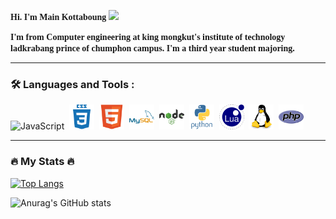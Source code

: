 <strong style="font-family: 'Your Desired Font';"> Hi. I'm Main Kottaboung
 <img src="https://media.giphy.com/media/hvRJCLFzcasrR4ia7z/giphy.gif" width="30px"/>
 </strong>

  <strong style="font-family: 'Your Desired Font';">  I'm from Computer engineering at king mongkut's institute of technology ladkrabang prince of chumphon campus. I'm a third year student majoring.</strong>
 


---

### :hammer_and_wrench: Languages and Tools :
<div>
  <img src="https://github.com/devicons/devicon/blob/master/icons/javascript-original.svg" title="JavaScript" alt="JavaScript" width="40" height="40"/>&nbsp;
  <img src="https://github.com/devicons/devicon/blob/master/icons/css3/css3-plain-wordmark.svg"  title="CSS3" alt="CSS" width="40" height="40"/>&nbsp;
  <img src="https://github.com/devicons/devicon/blob/master/icons/html5/html5-original.svg" title="HTML5" alt="HTML" width="40" height="40"/>&nbsp;
  <img src="https://github.com/devicons/devicon/blob/master/icons/mysql/mysql-original-wordmark.svg" title="MySQL"  alt="MySQL" width="40" height="40"/>&nbsp;
  <img src="https://github.com/devicons/devicon/blob/master/icons/nodejs/nodejs-original-wordmark.svg" title="NodeJS" alt="NodeJS" width="40" height="40"/>&nbsp;
  <img src="https://github.com/devicons/devicon/blob/master/icons/python/python-original-wordmark.svg" title="Python" alt="Python" width="40" height="40"/>&nbsp;
  <img src="https://github.com/devicons/devicon/blob/master/icons/lua/lua-original-wordmark.svg" title="Lua" alt="Lua" width="40" height="40"/>&nbsp;
  <img src="https://github.com/devicons/devicon/blob/master/icons/linux/linux-original.svg" title="Linux" alt="Linux" width="40" height="40"/>&nbsp;
  <img src="https://github.com/devicons/devicon/blob/master/icons/php/php-original.svg" title="PHP" alt="PHP" width="40" height="40"/>&nbsp;
  
 
 </div>

---

### :fire: My Stats :fire:


[![Top Langs](https://github-readme-stats.vercel.app/api/top-langs/?username=kottaboung&layout=compact&theme=great-gatsby)](https://github.com/anuraghazra/github-readme-stats)

![Anurag's GitHub stats](https://github-readme-stats.vercel.app/api?username=kottaboung&theme=great-gatsby)

